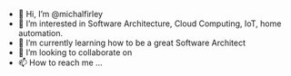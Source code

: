 - 👋 Hi, I’m @michalfirley
- 👀 I’m interested in Software Architecture, Cloud Computing, IoT, home automation.
- 🌱 I’m currently learning how to be a great Software Architect 
- 💞️ I’m looking to collaborate on 
- 📫 How to reach me ...

<!---
michalfirley/michalfirley is a ✨ special ✨ repository because its `README.md` (this file) appears on your GitHub profile.
You can click the Preview link to take a look at your changes.
--->
